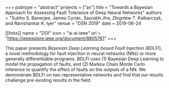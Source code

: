 +++
pubtype = "abstract"
projects = ["av"]
title = "Towards a Bayesian Approach for Assessing Fault Tolerance of Deep Neural Networks"
authors = "Subho S. Banerjee, James Cyriac, Saurabh Jha, Zbigniew T. Kalbarczyk, and Ravishankar K. Iyer"
venue = "DSN 2019"
date = 2019-06-24

[[links]]
  name = "DOI"
  icon = "ai ai-ieee"
  url = "https://ieeexplore.ieee.org/document/8805761"
+++

This paper presents *Bayesian Deep Learning based Fault Injection* (BDLFI), a
novel methodology for fault injection in neural networks (NNs) or more generally
differentiable programs. BDLFI uses (1) Bayesian Deep Learning to model the
propagation of faults, and (2) Markov Chain Monte Carlo inference to quantify
the effect of faults on the outputs of a NN. We demonstrate BDLFI on two
representative networks and find that our results challenge pre-existing results
in the field.
